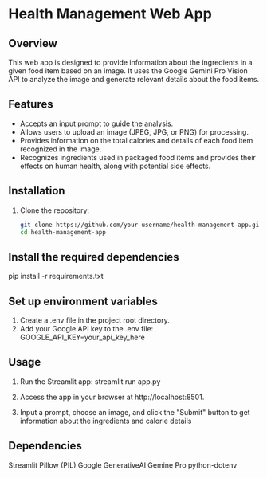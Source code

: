 # Health Management Web App

## Overview

This web app is designed to provide information about the ingredients in a given food item based on an image. It uses the Google Gemini Pro Vision API to analyze the image and generate relevant details about the food items.

## Features

- Accepts an input prompt to guide the analysis.
- Allows users to upload an image (JPEG, JPG, or PNG) for processing.
- Provides information on the total calories and details of each food item recognized in the image.
- Recognizes ingredients used in packaged food items and provides their effects on human health, along with potential side effects.

## Installation

1. Clone the repository:

   ```bash
   git clone https://github.com/your-username/health-management-app.git
   cd health-management-app

## Install the required dependencies

pip install -r requirements.txt

## Set up environment variables

1. Create a .env file in the project root directory.
2. Add your Google API key to the .env file:
GOOGLE_API_KEY=your_api_key_here

## Usage

1. Run the Streamlit app:
 streamlit run app.py

2. Access the app in your browser at http://localhost:8501.
3. Input a prompt, choose an image, and click the "Submit" button to get information about the ingredients and calorie details

## Dependencies

Streamlit
Pillow (PIL)
Google GenerativeAI Gemine Pro
python-dotenv
